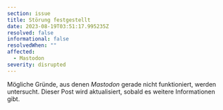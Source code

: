 ```yaml
---
section: issue
title: Störung festgestellt
date: 2023-08-19T03:51:17.995235Z
resolved: false
informational: false
resolvedWhen: ""
affected:
  - Mastodon
severity: disrupted
---
```

Mögliche Gründe, aus denen *Mastodon* gerade nicht funktioniert, werden untersucht. Dieser Post wird aktualisiert, sobald es weitere Informationen gibt.

        